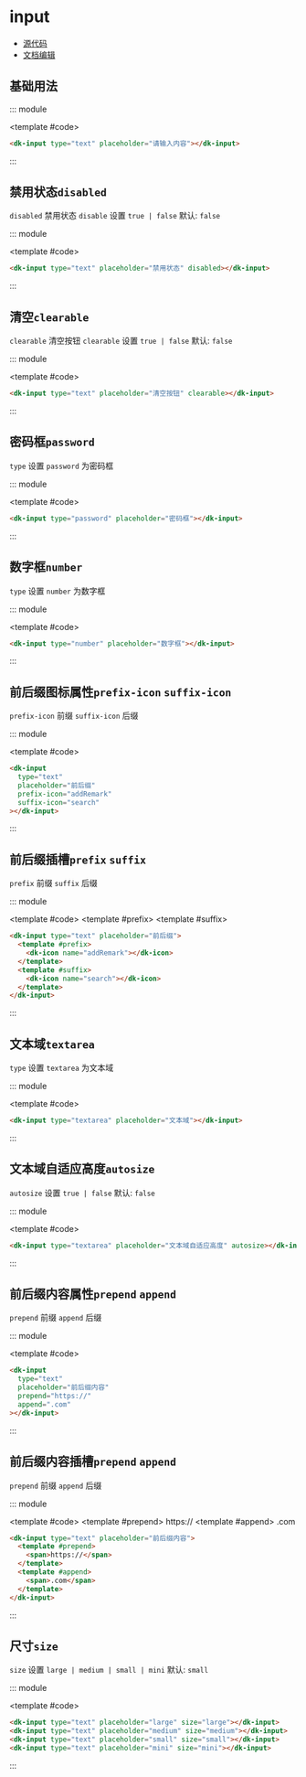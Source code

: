 # input

- [源代码](https://github.com/CadWalaDers/dk-ui/tree/master/packages/components/dkinput)
- [文档编辑](https://github.com/CadWalaDers/dk-ui/blob/master/docs/components/input.md)

## 基础用法

::: module

<template #code>
<dk-input type="text" placeholder="请输入内容"></dk-input>
</template>

```html
<dk-input type="text" placeholder="请输入内容"></dk-input>
```

:::

## 禁用状态`disabled`

`disabled` 禁用状态 `disable` 设置 `true | false` 默认: `false`

::: module

<template #code>
<dk-input type="text" placeholder="禁用状态" disabled></dk-input>
</template>

```html
<dk-input type="text" placeholder="禁用状态" disabled></dk-input>
```

:::

## 清空`clearable`

`clearable` 清空按钮 `clearable` 设置 `true | false` 默认: `false`

::: module

<template #code>
<dk-input type="text" placeholder="清空按钮" clearable></dk-input>
</template>

```html
<dk-input type="text" placeholder="清空按钮" clearable></dk-input>
```

:::

## 密码框`password`

`type` 设置 `password` 为密码框

::: module

<template #code>
<dk-input type="password" placeholder="密码框"></dk-input>
</template>

```html
<dk-input type="password" placeholder="密码框"></dk-input>
```

:::

## 数字框`number`

`type` 设置 `number` 为数字框

::: module

<template #code>
<dk-input type="number" placeholder="数字框"></dk-input>
</template>

```html
<dk-input type="number" placeholder="数字框"></dk-input>
```

:::

## 前后缀图标属性`prefix-icon` `suffix-icon`

`prefix-icon` 前缀 `suffix-icon` 后缀

::: module

<template #code>
<dk-input type="text" placeholder="前后缀" prefix-icon="addRemark" suffix-icon="search"></dk-input>
</template>

```html
<dk-input
  type="text"
  placeholder="前后缀"
  prefix-icon="addRemark"
  suffix-icon="search"
></dk-input>
```

:::

## 前后缀插槽`prefix` `suffix`

`prefix` 前缀 `suffix` 后缀

::: module

<template #code>
<dk-input type="text" placeholder="前后缀">
<template #prefix>
<dk-icon class="dk-icon-addRemark"></dk-icon>
</template>
<template #suffix>
<dk-icon class="dk-icon-search"></dk-icon>
</template>
</dk-input>
</template>

```html
<dk-input type="text" placeholder="前后缀">
  <template #prefix>
    <dk-icon name="addRemark"></dk-icon>
  </template>
  <template #suffix>
    <dk-icon name="search"></dk-icon>
  </template>
</dk-input>
```

:::

## 文本域`textarea`

`type` 设置 `textarea` 为文本域

::: module

<template #code>
<dk-input type="textarea" placeholder="文本域"></dk-input>
</template>

```html
<dk-input type="textarea" placeholder="文本域"></dk-input>
```

:::

## 文本域自适应高度`autosize`

`autosize` 设置 `true | false` 默认: `false`

::: module

<template #code>
<dk-input type="textarea" placeholder="文本域自适应高度" autosize></dk-input>
</template>

```html
<dk-input type="textarea" placeholder="文本域自适应高度" autosize></dk-input>
```

:::

## 前后缀内容属性`prepend` `append`

`prepend` 前缀 `append` 后缀

::: module

<template #code>
<dk-input type="text" placeholder="前后缀内容" prepend="https://" append='.com'></dk-input>
</template>

```html
<dk-input
  type="text"
  placeholder="前后缀内容"
  prepend="https://"
  append=".com"
></dk-input>
```

:::

## 前后缀内容插槽`prepend` `append`

`prepend` 前缀 `append` 后缀

::: module

<template #code>
<dk-input type="text" placeholder="前后缀内容">
<template #prepend>
<span>https://</span>
</template>
<template #append>
<span>.com</span>
</template>
</dk-input>
</template>

```html
<dk-input type="text" placeholder="前后缀内容">
  <template #prepend>
    <span>https://</span>
  </template>
  <template #append>
    <span>.com</span>
  </template>
</dk-input>
```

:::

## 尺寸`size`

`size` 设置 `large | medium | small | mini` 默认: `small`

::: module

<template #code>
<dk-input type="text" placeholder="large" size="large"></dk-input>
<dk-input type="text" placeholder="medium" size="medium"></dk-input>
<dk-input type="text" placeholder="small" size="small"></dk-input>
<dk-input type="text" placeholder="mini" size="mini"></dk-input>
</template>

```html
<dk-input type="text" placeholder="large" size="large"></dk-input>
<dk-input type="text" placeholder="medium" size="medium"></dk-input>
<dk-input type="text" placeholder="small" size="small"></dk-input>
<dk-input type="text" placeholder="mini" size="mini"></dk-input>
```

:::
